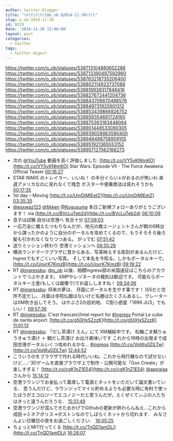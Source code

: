 ```yaml
---
author: twitter-blogger
title: "\n\t\t\t\t@o_ob @2014-11-30\t\t"
slug: o_ob-2014-11-30
id: 9319
date: '2014-11-30 12:00:00'
layout: post
categories:
  - twitter
tags:
  - twitter-digest
---
```


https://twitter.com/o_ob/statuses/538713104880652288 https://twitter.com/o_ob/statuses/538713390487592960 https://twitter.com/o_ob/statuses/538763218735206400 https://twitter.com/o_ob/statuses/538802114923737088 https://twitter.com/o_ob/statuses/538816939317948416 https://twitter.com/o_ob/statuses/538827672441204736 https://twitter.com/o_ob/statuses/538843708670488576 https://twitter.com/o_ob/statuses/538849731925901312 https://twitter.com/o_ob/statuses/538853439866826752 https://twitter.com/o_ob/statuses/538859354661724160 https://twitter.com/o_ob/statuses/538875363183448064 https://twitter.com/o_ob/statuses/538901448533090305 https://twitter.com/o_ob/statuses/538939028863590400 https://twitter.com/o_ob/statuses/538948498758959105 https://twitter.com/o_ob/statuses/538951921365553152 https://twitter.com/o_ob/statuses/538957127562166273  

*   次の [@YouTube](https://twitter.com/YouTube) 動画を高く評価しました: [http://t.co/VY5vKNhnKO](http://t.co/VY5vKNhnKO) Star Wars: Episode VII - The Force Awakens Official Teaser [00:16:27](https://twitter.com/o_ob/statuses/538713104880652288)
*   STAR WARS のトレイラー、いいね！ の半分ぐらい↓がおるのが怖いわ 来週アメリカなのに見れなくて残念 ポスターや便乗商法は見れそうかも [00:17:35](https://twitter.com/o_ob/statuses/538713390487592960)
*   1st day – Moving [http://t.co/UmDjMlEetZ](http://t.co/UmDjMlEetZ) [03:35:35](https://twitter.com/o_ob/statuses/538763218735206400)
*   [@esxwaz123](https://twitter.com/esxwaz123) [@fjkken](https://twitter.com/fjkken) [@Kugusuma](https://twitter.com/Kugusuma) 本日ご新規フォローありがとうございます！ via [http://t.co/BVcLuTeb2d](http://t.co/BVcLuTeb2d) [06:10:09](https://twitter.com/o_ob/statuses/538802114923737088)
*   息子は試験 自分は空港へ 気合十分 [07:09:03](https://twitter.com/o_ob/statuses/538816939317948416)
*   一応万全に備えたつもりなんだが、地元の敵エージェントさんが朝の6時台から謀ったかのように自分のポータルを攻めてくるので、もうそろそろ後ろ髪も引かれなくなりつつある。 がっでむ [07:51:42](https://twitter.com/o_ob/statuses/538827672441204736)
*   送りミッション終わり 空港ミッションへ [08:55:26](https://twitter.com/o_ob/statuses/538843708670488576)
*   横浜ランドマークプラザに昔からある、写真映えする彫刻があるんだけど、Ingresでもすごくいい写真。 そして本名を今知る。しかもポータルキーで。 [http://t.co/UoyrK7KmzB](http://t.co/UoyrK7KmzB) [09:19:22](https://twitter.com/o_ob/statuses/538849731925901312)
*   RT [@ingressbu](https://twitter.com/ingressbu): [@o_ob](https://twitter.com/o_ob) 以後、相模Ingress部の米国遠征はこちらのアカウントでつぶやきます。 XMPやレゾネータの餞別は歓迎です。 可能ならポータルキー土産(もしくは画像で)でお返ししますね！ [09:34:06](https://twitter.com/o_ob/statuses/538853439866826752)
*   RT [@ingressbu](https://twitter.com/ingressbu): 将来の夢は、 月面にポータルを生やす事です！ ISSだと住所不定だし。 月面は寺院仏閣はないけど名勝はたくさんあるし、クレーターはXM吹き出してそう。 はやぶさ2の目的地、 C型小惑星「1999 JU3」でもいい！ [09:57:36](https://twitter.com/o_ob/statuses/538859354661724160)
*   RT [@ingressbu](https://twitter.com/ingressbu): C'est francais!/Intel report for [#Ingress](https://twitter.com/search?q=%23Ingress&src=hash) Portal Le cube de narita airport. [http://t.co/g50Hx5ZzzK](http://t.co/g50Hx5ZzzK) [11:01:13](https://twitter.com/o_ob/statuses/538875363183448064)
*   RT [@ingressbu](https://twitter.com/ingressbu): 「だし茶漬け えん」にて XM補給中です。 松輪ごま鯖りゅうきゅう漬け ＋ 鯛だし茶漬け お出汁美味いです これから16時の出発まで成田空港ポータルいくつ攻めれるかな... [#ingress](https://twitter.com/search?q=%23ingress&src=hash) [http://t.co/VqWu0ZlLTw](http://t.co/VqWu0ZlLTw) [12:44:52](https://twitter.com/o_ob/statuses/538901448533090305)
*   こういうのをブラウザで作れる時代いいね，これから飛行機なので試せないけど…／3Dゲームを直接ブラウザ上で制作・公開可能な「Goo Create」が楽しすぎる！ [http://t.co/cgK1nZ1E54](http://t.co/cgK1nZ1E54) [@appgiga](https://twitter.com/appgiga)さんから [15:14:12](https://twitter.com/o_ob/statuses/538939028863590400)
*   空港ラウンジでお金払って着席して電源とネットをいただいて論文書いている． 思うんだけど，ラウンジってマイル貯めるよりも必要な時に有料で使ったほうがエコロジーでエコノミーだと思うんだが，えくぜくてぃぶの人たちはきっと違うんだろうな． [15:51:49](https://twitter.com/o_ob/statuses/538948498758959105)
*   空港ラウンジが混んできたおかげでGithubの更新が終わらんねえ…これから成田→ミネアポリス→ボストンなのでしばらくネットから切れます． みなさんよい日曜日の夜をお過ごしください． [16:05:25](https://twitter.com/o_ob/statuses/538951921365553152)
*   ちょっとMIT行ってくる [http://t.co/TnQD1amDLj](http://t.co/TnQD1amDLj) [16:26:07](https://twitter.com/o_ob/statuses/538957127562166273)